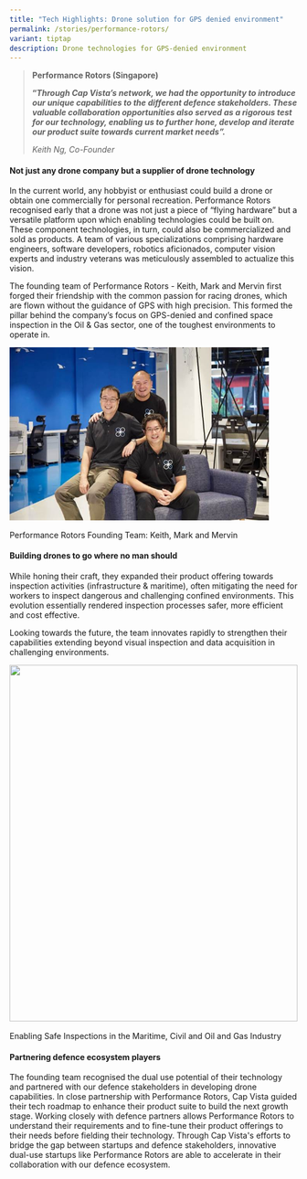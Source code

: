 ```yaml
---
title: "Tech Highlights: Drone solution for GPS denied environment"
permalink: /stories/performance-rotors/
variant: tiptap
description: Drone technologies for GPS-denied environment
---
```

<blockquote><p><strong>Performance Rotors (Singapore)</strong><br></p><p><strong>“<em>Through Cap Vista’s network, we had the opportunity to introduce our unique capabilities to the different defence stakeholders. These valuable collaboration opportunities also served as a rigorous test for our technology, enabling us to further hone, develop and iterate our product suite towards current market needs”.</em></strong></p><p><em>Keith Ng, Co-Founder</em></p></blockquote><h4><strong>Not just any drone company but a supplier of drone technology</strong></h4><p>In the current world, any hobbyist or enthusiast could build a drone or obtain one commercially for personal recreation. Performance Rotors recognised early that a drone was not just a piece of “flying hardware” but a versatile platform upon which enabling technologies could be built on. These component technologies, in turn, could also be commercialized and sold as products. A team of various specializations comprising hardware engineers, software developers, robotics aficionados, computer vision experts and industry veterans was meticulously assembled to actualize this vision.</p><p>The founding team of Performance Rotors - Keith, Mark and Mervin first forged their friendship with the common passion for racing drones, which are flown without the guidance of GPS with high precision. This formed the pillar behind the company’s focus on GPS-denied and confined space inspection in the Oil &amp; Gas sector, one of the toughest environments to operate in.&nbsp;</p><div class="isomer-image-wrapper"><img style="width: 90%;" height="auto" width="100%" alt="" src="/images/PHOTO_2024_01_11_16_36_32.jpg"></div><p>Performance Rotors Founding Team: Keith, Mark and Mervin</p><p></p><h4><strong>Building drones to go where no man should</strong></h4><p>While honing their craft, they expanded their product offering towards inspection activities (infrastructure &amp; maritime), often mitigating the need for workers to inspect dangerous and challenging confined environments. This evolution essentially rendered inspection processes safer, more efficient and cost effective.</p><p>Looking towards the future, the team innovates rapidly to strengthen their capabilities extending beyond visual inspection and data acquisition in challenging environments.&nbsp;&nbsp;</p><p></p><div class="isomer-image-wrapper"><img style="width: 100%;" height="624" width="554.6772850562019" src="https://lh7-us.googleusercontent.com/ovSwPpbIqlIsZCojzbKDAmacmBtJfoq3jbuGbc7pCwb4aj8G2kR1wSQB4nXyzO2vP1LgsxcY59rXsWvjkMZAKoVdDh94ye7XraHzEqIaGrgL7sTX_vuOu65UySZhJmTeZNX7z29M7c3iDhQDCEi8qwI"></div><p>Enabling Safe Inspections in the Maritime, Civil and Oil and Gas Industry</p><h4><strong>Partnering defence ecosystem players</strong></h4><p>The founding team recognised the dual use potential of their technology and partnered with our defence stakeholders in developing drone capabilities. In close partnership with Performance Rotors, Cap Vista guided their tech roadmap to enhance their product suite to build the next growth stage. Working closely with defence partners allows Performance Rotors to understand their requirements and to fine-tune their product offerings to their needs before fielding their technology. Through Cap Vista's efforts to bridge the gap between startups and defence stakeholders, innovative dual-use startups like Performance Rotors are able to accelerate in their collaboration with our defence ecosystem.</p><p><br></p>